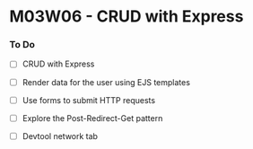# M03W06 - CRUD with Express
### To Do
- [ ] CRUD with Express
- [ ] Render data for the user using EJS templates
- [ ] Use forms to submit HTTP requests
- [ ] Explore the Post-Redirect-Get pattern
- [ ] Devtool network tab

